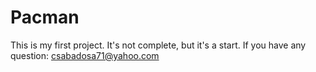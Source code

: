 # Pacman
This is my first project. 
It's not complete, but it's a start.
If you have any question: csabadosa71@yahoo.com
